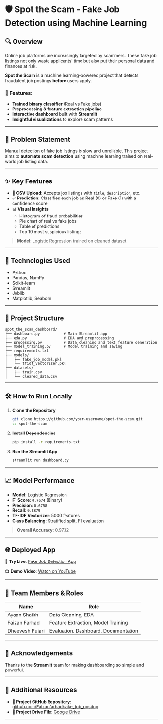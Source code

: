 # 🛡️ Spot the Scam - Fake Job Detection using Machine Learning

## 🔍 Overview

Online job platforms are increasingly targeted by scammers. These fake job listings not only waste applicants’ time but also put their personal data and finances at risk.

**Spot the Scam** is a machine learning-powered project that detects fraudulent job postings **before** users apply.

### 🎯 Features:
- **Trained binary classifier** (Real vs Fake jobs)
- **Preprocessing & feature extraction pipeline**
- **Interactive dashboard** built with **Streamlit**
- **Insightful visualizations** to explore scam patterns

---

## 🚨 Problem Statement

Manual detection of fake job listings is slow and unreliable. This project aims to **automate scam detection** using machine learning trained on real-world job listing data.

---

## ✨ Key Features

- 📂 **CSV Upload**: Accepts job listings with `title`, `description`, etc.
- ✅ **Prediction**: Classifies each job as Real (0) or Fake (1) with a confidence score
- 📊 **Visual Insights**:
  - Histogram of fraud probabilities
  - Pie chart of real vs fake jobs
  - Table of predictions
  - Top 10 most suspicious listings

> **Model**: Logistic Regression trained on cleaned dataset

---

## 🧰 Technologies Used

- Python
- Pandas, NumPy
- Scikit-learn
- Streamlit
- Joblib
- Matplotlib, Seaborn

---

## 📁 Project Structure

```
spot_the_scam_dashboard/
├── dashboard.py           # Main Streamlit app
├── eda.py                 # EDA and preprocessing
├── processing.py          # Data cleaning and text feature generation
├── model_training.py      # Model training and saving
├── requirements.txt
├── models/
│   ├── fake_job_model.pkl
│   └── tfidf_vectorizer.pkl
├── datasets/
│   ├── train.csv
│   └── cleaned_data.csv
```

---

## 🛠️ How to Run Locally

1. **Clone the Repository**
   ```bash
   git clone https://github.com/your-username/spot-the-scam.git
   cd spot-the-scam
   ```

2. **Install Dependencies**
   ```bash
   pip install -r requirements.txt
   ```

3. **Run the Streamlit App**
   ```bash
   streamlit run dashboard.py
   ```

---

## 📈 Model Performance

- **Model**: Logistic Regression
- **F1 Score**: `0.7674` (Binary)
- **Precision**: `0.6758`
- **Recall**: `0.8879`
- **TF-IDF Vectorizer**: 5000 features
- **Class Balancing**: Stratified split, F1 evaluation

> **Overall Accuracy**: 0.9732

---

## 🌐 Deployed App

🔗 **Try Live**: [Fake Job Detection App](https://faizanfarhad-fake-job-posting-app-fl81iw.streamlit.app/)

📺 **Demo Video**: [Watch on YouTube](https://youtu.be/hCbrecWw39w?feature=shared)

---

## 👥 Team Members & Roles

| Name            | Role                                |
|-----------------|-------------------------------------|
| Ayaan Shaikh    | Data Cleaning, EDA                  |
| Faizan Farhad   | Feature Extraction, Model Training  |
| Dheevesh Pujari | Evaluation, Dashboard, Documentation|

---

## 🙏 Acknowledgements

Thanks to the **Streamlit** team for making dashboarding so simple and powerful.

---

## 🔗 Additional Resources

- 📁 **Project GitHub Repository**: [github.com/Faizanfarhad/fake_job_posting](https://github.com/Faizanfarhad/fake_job_posting)
- 📎 **Project Drive File**: [Google Drive](https://drive.google.com/file/d/1uBzpfzecB-fHRfHbG2eCwXBTOkkxWFyw/view?usp=drivesdk)

---
